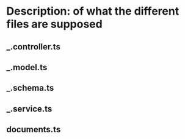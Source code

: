 # Description: of what the different files are supposed

## _.controller.ts

## _.model.ts

## _.schema.ts

## _.service.ts


## documents.ts





